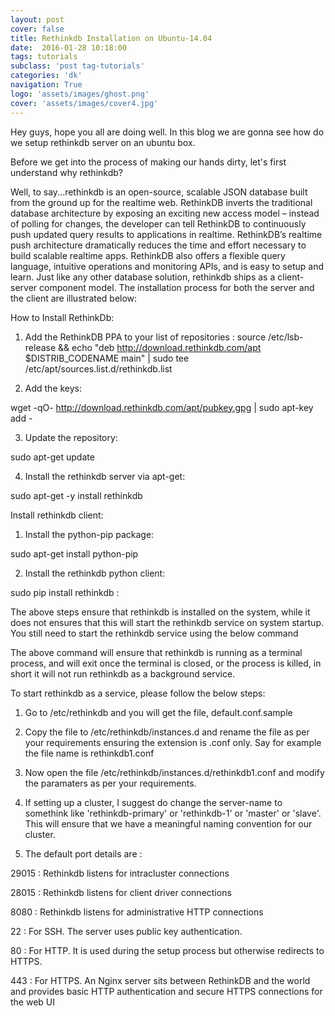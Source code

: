```yaml
---
layout: post
cover: false
title: Rethinkdb Installation on Ubuntu-14.04
date:  2016-01-28 10:18:00
tags: tutorials
subclass: 'post tag-tutorials'
categories: 'dk'
navigation: True
logo: 'assets/images/ghost.png'
cover: 'assets/images/cover4.jpg'
---
```

Hey guys, hope you all are doing well. In this blog we are gonna see how do we setup rethinkdb server on an ubuntu box.

Before we get into the process of making our hands dirty, let's  first understand why rethinkdb? 

Well, to say...rethinkdb is an open-source, scalable JSON database built from the ground up for the realtime web. RethinkDB inverts the traditional database architecture by exposing an exciting new access model – instead of polling for changes, the developer can tell RethinkDB to continuously push updated query results to applications in realtime. RethinkDB’s realtime push architecture dramatically reduces the time and effort necessary to build scalable realtime apps. RethinkDB also offers a flexible query language, intuitive operations and monitoring APIs, and is easy to setup and learn. Just like any other database solution, rethinkdb ships as a client-server component model. The installation process for both the server and the client are illustrated below:

How to Install RethinkDb:
1. Add the RethinkDB PPA to your list of repositories : source /etc/lsb-release && echo "deb http://download.rethinkdb.com/apt $DISTRIB_CODENAME main" | sudo tee /etc/apt/sources.list.d/rethinkdb.list

2. Add the keys:

wget -qO- http://download.rethinkdb.com/apt/pubkey.gpg | sudo apt-key add -

3. Update the repository:

sudo apt-get update

4. Install the rethinkdb server via apt-get:

sudo apt-get -y install rethinkdb

Install rethinkdb client:

1. Install the python-pip package:

sudo apt-get install python-pip

2. Install the rethinkdb python client:

sudo pip install rethinkdb :

The above steps ensure that rethinkdb is installed on the system, while it does not ensures that this will start the rethinkdb service on system startup. You still need to start the rethinkdb service using the below command

The above command will ensure that rethinkdb is running as a terminal process, and will exit once the terminal is closed, or the process is killed, in short it will not run rethinkdb as a background service.

To start rethinkdb as a service, please follow the below steps:

1. Go to /etc/rethinkdb and you will get the file, default.conf.sample

2. Copy the file to /etc/rethinkdb/instances.d and rename the file as per your requirements ensuring the extension is .conf only. Say for example the file name is rethinkdb1.conf

3. Now open the file /etc/rethinkdb/instances.d/rethinkdb1.conf and modify the paramaters as per your requirements.

4. If setting up a cluster, I suggest do change the server-name to somethink like 'rethinkdb-primary' or 'rethinkdb-1' or 'master' or 'slave'. This will ensure that we have a meaningful naming convention for our cluster.

5. The default port details are :

29015 : Rethinkdb listens for intracluster connections

28015 : Rethinkdb listens for client driver connections

8080 : Rethinkdb listens for administrative HTTP connections

22 : For SSH. The server uses public key authentication.

80 : For HTTP. It is used during the setup process but otherwise redirects to HTTPS.

443 : For HTTPS. An Nginx server sits between RethinkDB and the world and provides basic HTTP authentication and secure HTTPS connections for the web UI